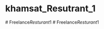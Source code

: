 # khamsat_Resutrant_1
#   F r e e l a n c e _ R e s t u r a n t _ 1  
 #   F r e e l a n c e _ R e s t u r a n t _ 1  
 
